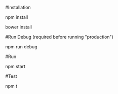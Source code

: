#Installation

npm install

bower install

#Run Debug
(required before running "production")

npm run debug

#Run

npm start

#Test

npm t
